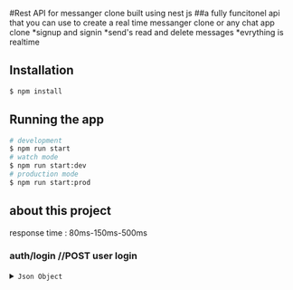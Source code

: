 #Rest API for messanger clone built using nest js 
##a fully funcitonel api that you can use to create a real time messanger clone or any chat app clone 
*signup and signin
*send's read and delete messages
*evrything is realtime

## Installation
```bash
$ npm install
```
## Running the app
```bash
# development
$ npm run start
# watch mode
$ npm run start:dev
# production mode
$ npm run start:prod
```
## about this project
response time : 80ms-150ms-500ms

### auth/login  //POST user login
<details>
<summary><code>Json Object</code></summary>

```json
{
    login : {
    Username: string;
    Password: string // min length 8
    }
}

</details>

### auth/signup  //POST user signup
<details>
<summary><code>Json Object</code></summary>
```json
{
    Signup : {
    Name : string ;
    Username: string;
    Password: string
    } 
}

</details>